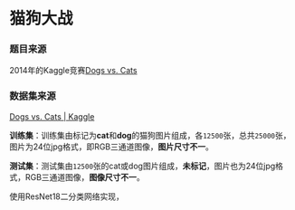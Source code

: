 # 猫狗大战

### 题目来源

2014年的Kaggle竞赛[Dogs vs. Cats](https://www.kaggle.com/c/dogs-vs-cats/overview)

### 数据集来源

[Dogs vs. Cats | Kaggle](https://www.kaggle.com/c/dogs-vs-cats/data)

**训练集**：训练集由标记为**cat**和**dog**的猫狗图片组成，各`12500`张，总共`25000`张，图片为24位jpg格式，即RGB三通道图像，**图片尺寸不一**。

**测试集**：测试集由`12500`张的cat或dog图片组成，**未标记**，图片也为24位jpg格式，RGB三通道图像，**图像尺寸不一**。

使用ResNet18二分类网络实现，

